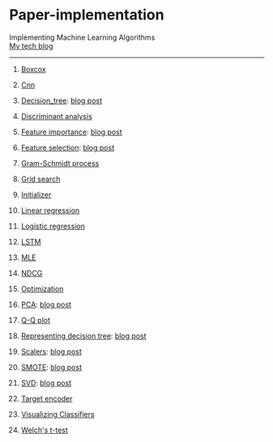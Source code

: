 # Paper-implementation
Implementing Machine Learning Algorithms  
[My tech blog](https://ywkim92.github.io/)  
- - -  
1. [Boxcox](https://nbviewer.org/github/ywkim92/Paper-implementation/blob/main/stats_and_linalg/Boxcox.ipynb)

1. [Cnn](https://nbviewer.org/github/ywkim92/Paper-implementation/blob/main/neural_network/CNN.ipynb)

1. [Decision_tree](https://nbviewer.org/github/ywkim92/Paper-implementation/blob/main/machine_learning/Decision_tree.ipynb): [blog post](https://ywkim92.github.io/machine_learning/decision_tree/)

1. [Discriminant analysis](https://nbviewer.org/github/ywkim92/Paper-implementation/blob/main/machine_learning/Discriminant_analysis.ipynb)

1. [Feature importance](https://nbviewer.org/github/ywkim92/Paper-implementation/blob/main/machine_learning/Feature_importance.ipynb): [blog post](https://ywkim92.github.io/machine_learning/feature_importance/)

1. [Feature selection](https://nbviewer.org/github/ywkim92/Paper-implementation/blob/main/machine_learning/Feature_selection.ipynb): [blog post](https://ywkim92.github.io/machine_learning/feature_selection/)

1. [Gram-Schmidt process](https://nbviewer.org/github/ywkim92/Paper-implementation/blob/main/stats_and_linalg/Gram-Schmidt_process.ipynb)

1. [Grid search](https://nbviewer.org/github/ywkim92/Paper-implementation/blob/main/machine_learning/GridSearchCV.ipynb)

1. [Initializer](https://nbviewer.org/github/ywkim92/Paper-implementation/blob/main/neural_network/Initializer.ipynb)

1. [Linear regression](https://nbviewer.org/github/ywkim92/Paper-implementation/blob/main/machine_learning/Linear_regression.ipynb)

1. [Logistic regression](https://nbviewer.org/github/ywkim92/Paper-implementation/blob/main/machine_learning/Logistic_regression.ipynb)

1. [LSTM](https://nbviewer.org/github/ywkim92/Paper-implementation/blob/main/neural_network/LSTM.ipynb)

1. [MLE](https://nbviewer.org/github/ywkim92/Paper-implementation/blob/main/stats_and_linalg/MLE.ipynb)

1. [NDCG](https://nbviewer.org/github/ywkim92/Paper-implementation/blob/main/machine_learning/nDCG.ipynb)

1. [Optimization](https://nbviewer.org/github/ywkim92/Paper-implementation/blob/main/neural_network/Optimization.ipynb)

1. [PCA](https://nbviewer.org/github/ywkim92/Paper-implementation/blob/main/machine_learning/Paper%20implementation_PCA.ipynb): [blog post](https://ywkim92.github.io/machine_learning/PCA/)

1. [Q-Q plot](https://nbviewer.org/github/ywkim92/Paper-implementation/blob/main/stats_and_linalg/QQplot.ipynb)

1. [Representing decision tree](https://nbviewer.org/github/ywkim92/Paper-implementation/blob/main/machine_learning/Representing_decision_tree.ipynb): [blog post](https://ywkim92.github.io/machine_learning/decision_tree/)

1. [Scalers](https://nbviewer.org/github/ywkim92/Paper-implementation/blob/main/data_preprocessing/Scalers.ipynb): [blog post](https://ywkim92.github.io/machine_learning/scalers/)

1. [SMOTE](https://nbviewer.org/github/ywkim92/Paper-implementation/blob/main/data_preprocessing/Paper%20implementation_SMOTE_with_pca_visualization.ipynb): [blog post](https://ywkim92.github.io/machine_learning/SMOTE/)

1. [SVD](https://nbviewer.org/github/ywkim92/Paper-implementation/blob/main/data_preprocessing/SVD_implementation.ipynb): [blog post](https://ywkim92.github.io/machine_learning/SVD/)

1. [Target encoder](https://nbviewer.org/github/ywkim92/Paper-implementation/blob/main/data_preprocessing/Target_encoder.ipynb)

1. [Visualizing Classifiers](https://nbviewer.org/github/ywkim92/Paper-implementation/blob/main/machine_learning/Visualizing_Classifiers.ipynb)

1. [Welch's t-test](https://nbviewer.org/github/ywkim92/Paper-implementation/blob/main/stats_and_linalg/Welch_ttest.ipynb)